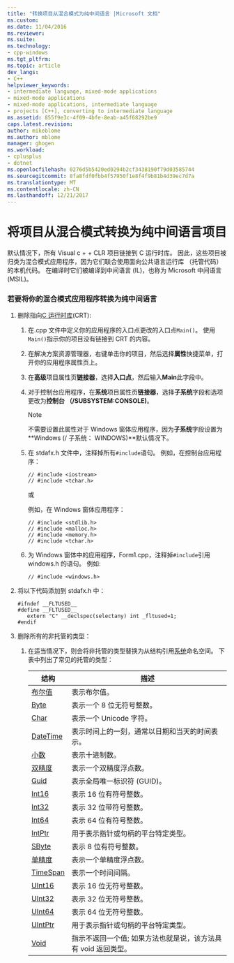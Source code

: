```yaml
---
title: "转换项目从混合模式为纯中间语言 |Microsoft 文档"
ms.custom: 
ms.date: 11/04/2016
ms.reviewer: 
ms.suite: 
ms.technology:
- cpp-windows
ms.tgt_pltfrm: 
ms.topic: article
dev_langs:
- C++
helpviewer_keywords:
- intermediate language, mixed-mode applications
- mixed-mode applications
- mixed-mode applications, intermediate language
- projects [C++], converting to intermediate language
ms.assetid: 855f9e3c-4f09-4bfe-8eab-a45f68292be9
caps.latest.revision: 
author: mikeblome
ms.author: mblome
manager: ghogen
ms.workload:
- cplusplus
- dotnet
ms.openlocfilehash: 0276d5b5420ed0294b2cf3438190f79d03585744
ms.sourcegitcommit: 8fa8fdf0fbb4f57950f1e8f4f9b81b4d39ec7d7a
ms.translationtype: MT
ms.contentlocale: zh-CN
ms.lasthandoff: 12/21/2017
---
```

# <a name="converting-projects-from-mixed-mode-to-pure-intermediate-language"></a>将项目从混合模式转换为纯中间语言项目
默认情况下，所有 Visual c + + CLR 项目链接到 C 运行时库。 因此，这些项目被归类为混合模式应用程序，因为它们联合使用面向公共语言运行库 （托管代码） 的本机代码。 在编译时它们被编译到中间语言 (IL)，也称为 Microsoft 中间语言 (MSIL)。  
  
### <a name="to-convert-your-mixed-mode-application-into-pure-intermediate-language"></a>若要将你的混合模式应用程序转换为纯中间语言  
  
1.  删除指向[C 运行时库](../c-runtime-library/crt-library-features.md)(CRT):  
  
    1.  在.cpp 文件中定义你的应用程序的入口点更改的入口点`Main()`。 使用`Main()`指示你的项目没有链接到 CRT 的内容。  
  
    2.  在解决方案资源管理器，右键单击你的项目，然后选择**属性**快捷菜单，打开你的应用程序属性页上。  
  
    3.  在**高级**项目属性页**链接器**，选择**入口点**，然后输入**Main**此字段中。  
  
    4.  对于控制台应用程序，在**系统**项目属性页**链接器**，选择**子系统**字段和选项更改为**控制台 （/SUBSYSTEM:CONSOLE)**。  
  
        > [!NOTE]
        >  不需要设置此属性对于 Windows 窗体应用程序，因为**子系统**字段设置为**Windows (/ 子系统： WINDOWS)**默认情况下。  
  
    5.  在 stdafx.h 文件中，注释掉所有`#include`语句。 例如，在控制台应用程序：  
  
        ```  
        // #include <iostream>  
        // #include <tchar.h>  
        ```  
  
         或  
  
         例如，在 Windows 窗体应用程序：  
  
        ```  
        // #include <stdlib.h>  
        // #include <malloc.h>  
        // #include <memory.h>  
        // #include <tchar.h>  
        ```  
  
    6.  为 Windows 窗体中的应用程序，Form1.cpp，注释掉`#include`引用 windows.h 的语句。 例如:  
  
        ```  
        // #include <windows.h>  
        ```  
  
2.  将以下代码添加到 stdafx.h 中：  
  
    ```  
    #ifndef __FLTUSED__  
    #define __FLTUSED__  
       extern "C" __declspec(selectany) int _fltused=1;  
    #endif  
    ```  
  
3.  删除所有的非托管的类型：  
  
    1.  在适当情况下，则会将非托管的类型替换为从结构引用[系统](https://msdn.microsoft.com/en-us/library/system.appdomainmanager.appdomainmanager.aspx)命名空间。 下表中列出了常见的托管的类型：  
  
        |结构|描述|  
        |---------------|-----------------|  
        |[布尔值](https://msdn.microsoft.com/en-us/library/system.boolean\(v=vs.140\).aspx)|表示布尔值。|  
        |[Byte](https://msdn.microsoft.com/en-us/library/system.byte\(v=vs.140\).aspx)|表示一个 8 位无符号整数。|  
        |[Char](https://msdn.microsoft.com/en-us/library/system.char\(v=vs.140\).aspx)|表示一个 Unicode 字符。|  
        |[DateTime](https://msdn.microsoft.com/en-us/library/system.datetime.datetime.aspx)|表示时间上的一刻，通常以日期和当天的时间表示。|  
        |[小数](https://msdn.microsoft.com/en-us/library/system.decimal\(v=vs.140\).aspx)|表示十进制数。|  
        |[双精度](https://msdn.microsoft.com/en-us/library/system.double\(v=vs.140\).aspx)|表示一个双精度浮点数。|  
        |[Guid](https://msdn.microsoft.com/en-us/library/system.guid\(v=vs.140\).aspx)|表示全局唯一标识符 (GUID)。|  
        |[Int16](https://msdn.microsoft.com/en-us/library/system.int16\(v=vs.140\).aspx)|表示 16 位有符号整数。|  
        |[Int32](https://msdn.microsoft.com/en-us/library/system.int32\(v=vs.140\).aspx)|表示 32 位带符号整数。|  
        |[Int64](https://msdn.microsoft.com/en-us/library/system.int64\(v=vs.140\).aspx)|表示 64 位有符号整数。|  
        |[IntPtr](https://msdn.microsoft.com/en-us/library/system.intptr\(v=vs.140\).aspx)|用于表示指针或句柄的平台特定类型。|  
        |[SByte](https://msdn.microsoft.com/en-us/library/system.byte.aspx)|表示 8 位有符号整数。|  
        |[单精度](https://msdn.microsoft.com/en-us/library/system.single.aspx)|表示一个单精度浮点数。|  
        |[TimeSpan](https://msdn.microsoft.com/en-us/library/system.timespan\(v=vs.140\).aspx)|表示一个时间间隔。|  
        |[UInt16](https://msdn.microsoft.com/en-us/library/system.uint16\(v=vs.140\).aspx)|表示 16 位无符号整数。|  
        |[UInt32](https://msdn.microsoft.com/en-us/library/system.uint32\(v=vs.140\).aspx)|表示 32 位无符号整数。|  
        |[UInt64](https://msdn.microsoft.com/en-us/library/system.uint64\(v=vs.140\).aspx)|表示 64 位无符号整数。|  
        |[UIntPtr](https://msdn.microsoft.com/en-us/library/system.uintptr\(v=vs.140\).aspx)|用于表示指针或句柄的平台特定类型。|  
        |[Void](https://msdn.microsoft.com/en-us/library/system.void\(v=vs.140\).aspx)|指示不返回一个值; 如果方法也就是说，该方法具有 void 返回类型。|